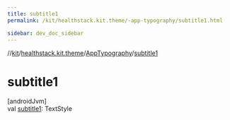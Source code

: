 ```yaml
---
title: subtitle1
permalink: /kit/healthstack.kit.theme/-app-typography/subtitle1.html

sidebar: dev_doc_sidebar
---
```

//[kit](../../../kit.html)/[healthstack.kit.theme](../index.html)/[AppTypography](index.html)/[subtitle1](subtitle1.html)



# subtitle1



[androidJvm]\
val [subtitle1](subtitle1.html): TextStyle




